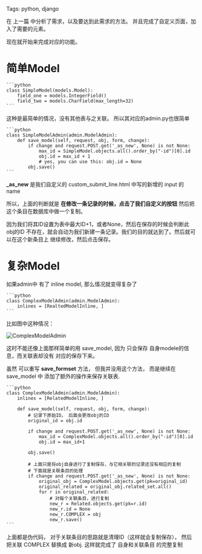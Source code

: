 Tags: python, django

在 上一篇 中分析了需求，以及要达到此需求的方法。
并且完成了自定义页面，加入了需要的元素。

现在就开始来完成对应的功能。

# 简单Model

    ```python
    class SimpleModel(models.Model):
        field_one = models.IntegerField()
        field_two = models.CharField(max_length=32)
    ```

这种是最简单的情况，没有其他表与之关联。
所以其对应的admin.py也很简单

    ```python
    class SimpleModelAdmin(admin.ModelAdmin):
        def save_model(self, request, obj, form, change):
            if change and request.POST.get('_as_new', None) is not None:
                max_id = SimpleModel.objects.all().order_by("-id")[0].id
                obj.id = max_id + 1
                # yes, you can use this: obj.id = None
            obj.save()
    ```

**\_as_new** 是我们自定义的 custom_submit_line.html 中写的新增的 input 的 name

所以，上面的判断就是 **在修改一条记录的时候，点击了我们自定义的按钮**
然后把这个条目在数据库中做一个复制。

因为我们将其ID设置为表中最大ID+1，或者None，然后在保存的时候会判断此obj的ID
不存在，就会自动为我们新建一条记录。我们的目的就达到了。然后就可以在这个新条目上
继续修改，然后点击保存。


# 复杂Model

如果admin中 有了 inline model, 那么情况就变得复杂了

    ```python
    class ComplexModelAdmin(admin.ModelAdmin):
        inlines = [RealtedModelInline, ]
    ```

比如图中这种情况：

![ComplexModelAdmin](http://i1297.photobucket.com/albums/ag23/yueyoum/ccc_zpsdd744049.png)


这时不能还像上面那样简单的用 save_model, 因为 只会保存 自身modele的信息，而关联表却没有
对应的保存下来。

虽然 可以重写 **save_formset** 方法， 但我并没用这个方法， 而是继续在 save_model 中
添加了额外的操作来保存关联表.

    
    ```python
    class ComplexModelAdmin(admin.ModelAdmin):
        inlines = [RelatedModelInline, ]

        def save_model(self, request, obj, form, change):
            # 记录下原始ID， 后面会更改obj的ID
            original_id = obj.id

            if change and request.POST.get('_as_new', None) is not None:
                max_id = ComplexModel.objects.all().order_by("-id")[0].id
                obj.id = max_id+1

            obj.save()

            # 上面只是将obj自身进行了复制保存，与它相关联的记录还没有相应的复制
            # 下面就是关联条目的处理
            if change and request.POST.get('_as_new', None) is not None:
                original_obj = ComplexModel.objects.get(pk=original_id)
                original_related = original_obj.related_set.all()
                for r in original_related:
                    # 对每个关联条目，进行复制
                    new_r = Related.objects.get(pk=r.id)
                    new_r.id = None
                    new_r.COMPLEX = obj
                    new_r.save()
    ```

上面都是伪代码， 对于关联条目的思路就是清理ID（这样就会复制保存），
然后把关联 COMPLEX 替换成 新obj. 这样就完成了 自身和关联条目 的完整复制

